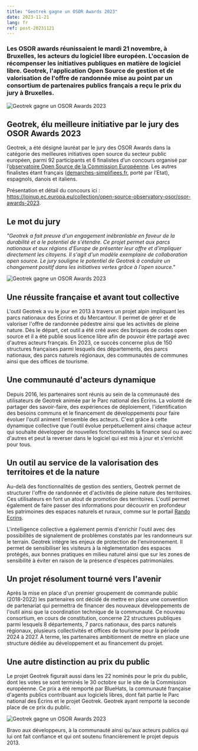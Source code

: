 ```yaml
---
title: "Geotrek gagne un OSOR Awards 2023"
date: 2023-11-21
lang: fr
ref: post-20231121
---
```


<h3>
  Les OSOR awards réunissaient le mardi 21 novembre, à Bruxelles, les acteurs du logiciel libre européen. 
  L'occasion de récompenser les initiatives publiques en matière de logiciel libre. 
  Geotrek, l'application Open Source de gestion et de valorisation de l'offre de randonnée mise au point par un consortium de partenaires publics français a reçu le prix du jury à Bruxelles.
</h3>
<p>
  <img alt="Geotrek gagne un OSOR Awards 2023" src="https://geotrek.ecrins-parcnational.fr/images/OSOR-Awards-Geotrek-2023.jpg" title="OSOR gagne un Awards 2023"/>
</p>
<h2>Geotrek, élu meilleure initiative par le jury des OSOR Awards 2023</h2>
<p>
  Geotrek, a été désigné lauréat par le jury des OSOR Awards dans la catégorie des meilleures initiatives open source du secteur public européen, parmi 92 participants et 6 finalistes d’un concours organisé par l’<a href="https://joinup.ec.europa.eu/collection/open-source-observatory-osor" target="_blank">observatoire Open Source de la Commission Européenne</a>. 
  Les autres finalistes étant français (<a href="https://www.demarches-simplifiees.fr/" target="_blank">demarches-simplifiees.fr</a>, porté par l’Etat), espagnols, danois et italiens.
</p>

<!--more-->

<p>
  Présentation et détail du concours ici : <a href="https://joinup.ec.europa.eu/collection/open-source-observatory-osor/osor-awards-2023" target="_blank">https://joinup.ec.europa.eu/collection/open-source-observatory-osor/osor-awards-2023</a>.
</p>
<h2>Le mot du jury</h2>
<p>
  <i>
    "Geotrek a fait preuve d'un engagement inébranlable en faveur de la durabilité et a le potentiel de s'étendre. 
    Ce projet permet aux parcs nationaux et aux régions d'Europe de présenter leur offre et d'impliquer directement les citoyens. 
    Il s'agit d'un modèle exemplaire de collaboration open source. Le jury souligne le potentiel de Geotrek à conduire un changement positif dans les initiatives vertes grâce à l'open source."
  </i>
</p>
<p>
  <img alt="Geotrek gagne un OSOR Awards 2023" src="https://www.ecrins-parcnational.fr/sites/ecrins-parcnational.com/files/styles/colorbox/public/article/23186/body/fenakswaaycspt.jpeg" title="OSOR gagne un Awards 2023"/>
</p>

<h2>Une réussite française et avant tout collective</h2>
<p>
  L'outil Geotrek a vu le jour en 2013 à travers un projet alpin impliquant les parcs nationaux des Écrins et du Mercantour. 
  Il permet de gérer et de valoriser l'offre de randonnée pédestre ainsi que les activités de pleine nature. 
  Dès le départ, cet outil a été créé avec des briques de codes open source et il a été publié sous licence libre afin de pouvoir être partagé avec d'autres acteurs français. 
  En 2023, ce succès concerne plus de 150 structures françaises parmi lesquels des départements, des parcs nationaux, des parcs naturels régionaux, des communautés de communes ainsi que des offices de tourisme.
</p>
<h2>Une communauté d'acteurs dynamique</h2>
<p>
  Depuis 2016, les partenaires sont réunis au sein de la communauté des utilisateurs de Geotrek animée par le Parc national des Écrins. 
  La volonté de partager des savoir-faire, des expériences de déploiement, l'identification des besoins communs et le financement de développements pour faire évoluer l'outil animent l'ensemble des acteurs. 
  C'est grâce à cette dynamique collective que l'outil évolue perpétuellement ainsi chaque acteur qui souhaite développer de nouvelles fonctionnalités la finance seul ou avec d'autres et peut la reverser dans le logiciel qui est mis à jour et s'enrichit pour tous.
</p>
<h2>Un outil au service de la valorisation des territoires et de la nature</h2>
<p>
  Au-delà des fonctionnalités de gestion des sentiers, Geotrek permet de structurer l'offre de randonnée et d'activités de pleine nature des territoires. 
  Ces utilisateurs en font un atout de promotion des territoires. 
  L'outil permet également de faire passer des informations pour découvrir en profondeur les patrimoines des espaces naturels et ruraux, comme sur le portail <a href="https://rando.ecrins-parcnational.fr" target="_blank">Rando Ecrins</a>.
</p>
<p>
  L'intelligence collective a également permis d'enrichir l'outil avec des possibilités de signalement de problèmes constatés par les randonneurs sur le terrain. 
  Geotrek intègre les enjeux de protection de l'environnement. 
  Il permet de sensibiliser les visiteurs à la réglementation des espaces protégés, aux bonnes pratiques en milieu naturel ainsi que sur les zones de sensibilité à éviter en raison de la présence d'espèces patrimoniales.
</p>
<h2>Un projet résolument tourné vers l'avenir</h2>
<p>
  Après la mise en place d'un premier groupement de commande public (2018-2022) les partenaires ont décidé de mettre en place une convention de partenariat qui permettra de financer des nouveaux développements de l'outil ainsi que la coordination technique de la communauté. 
  Ce nouveau consortium, en cours de constitution, concerne 22 structures publiques parmi lesquels 8 départements, 7 parcs nationaux, des parcs naturels régionaux, plusieurs collectivités et offices de tourisme pour la période 2024 à 2027. 
  À terme, les partenaires ambitionnent de mettre en place une structure dédiée au développement et au financement du projet.
</p>
<h2>Une autre distinction au prix du public</h2>
<p>
  Le projet Geotrek figurait aussi dans les 22 nominés pour le prix du public, dont les votes se sont terminés le 30 octobre sur le site de la Commission européenne. 
  Ce prix a été remporté par BlueHats, la communauté française d'agents publics contribuant aux logiciels libres, dont fait partie le Parc national des Écrins et le projet Geotrek. 
  Geotrek ayant remporté la seconde place de ce prix du public.
</p>
<p>
  <img alt="Geotrek gagne un OSOR Awards 2023" src="https://www.ecrins-parcnational.fr/sites/ecrins-parcnational.com/files/styles/colorbox/public/article/23186/body/fermlaxuaalhzn.jpeg" title="OSOR gagne un Awards 2023"/>
</p>
<p>
  Bravo aux développeurs, à la communauté ainsi qu'aux acteurs publics qui lui ont fait confiance et qui ont soutenu financièrement le projet depuis 2013.
</p>  
